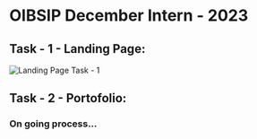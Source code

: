 # OIBSIP December Intern - 2023

## Task - 1 - Landing Page:

![Landing Page Task - 1](https://github.com/Arunkumar-Pethuraj/OIBSIP/assets/153414462/ac082265-6fa2-402b-9303-93527dafa17f)

## Task - 2 - Portofolio:

### On going process...


